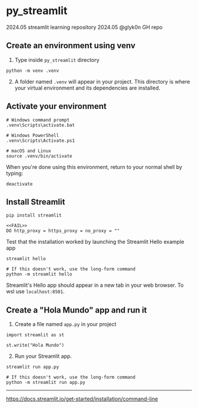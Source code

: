 # py_streamlit

2024.05 streamlit learning repository
2024.05 @glyk0n GH repo

## Create an environment using venv

1. Type inside `py_streamlit` directory

```
python -m venv .venv
```

2. A folder named `.venv` will appear in your project. This directory is where your virtual environment and its dependencies are installed.

## Activate your environment

```
# Windows command prompt
.venv\Scripts\activate.bat

# Windows PowerShell
.venv\Scripts\Activate.ps1

# macOS and Linux
source .venv/bin/activate
```

When you're done using this environment, return to your normal shell by typing:

```
deactivate
```

## Install Streamlit

```
pip install streamlit

<<FAIL>>
DO http_proxy = https_proxy = no_proxy = ""
```

Test that the installation worked by launching the Streamlit Hello example app

```
streamlit hello

# If this doesn't work, use the long-form command
python -m streamlit hello
```

Streamlit's Hello app should appear in a new tab in your web browser. To wsl use `localhost:8501`.

## Create a "Hola Mundo" app and run it

1. Create a file named `app.py` in your project

```
import streamlit as st

st.write("Hola Mundo")
```

2. Run your Streamlit app.

```
streamlit run app.py

# If this doesn't work, use the long-form command
python -m streamlit run app.py
```



----
https://docs.streamlit.io/get-started/installation/command-line
